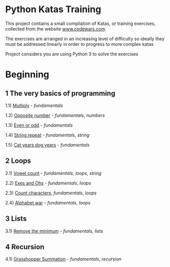 # Python Katas Training

This project contains a small compilation of Katas, or training exercises,
collected from the website www.codewars.com

The exercises are arranged in an increasing level of difficulty so ideally
they must be addressed linearly in order to progress to more complex katas

Project considers you are using Python 3 to solve the exercises

# Beginning
## 1 The very basics of programming

1.1) [Multiply](very_basics/multiply.py) - _fundamentals_

1.2) [Opposite number](very_basics/opposite_number.py) - _fundamentals_, _numbers_

1.3) [Even or odd](very_basics/even_or_odd.py) - _fundamentals_

1.4) [String repeat](very_basics/string_repeat.py) - _fundamentals_, _string_

1.5) [Cat years dog years](very_basics/cat_years_dog_years.py) - _fundamentals_

## 2 Loops

2.1) [Vowel count](loops/vowel_count.py) - _fundamentals_, _loops_, _string_

2.2) [Exes and Ohs](loops/exes_and_ohs.py) - _fundamentals_, _loops_

2.3) [Count characters](loops/count_the_characters.py), _fundamentals_, _loops_

2.4) [Alphabet war](loops/alphabet_war.py) - _fundamentals_, _loops_

## 3 Lists

3.1) [Remove the minimum](lists/remove_the_minimum.py) - _fundamentals_, _lists_

## 4 Recursion

4.1) [Grasshopper Summation](recursion/grasshopper_summation.py) - _fundamentals_, _recursion_


